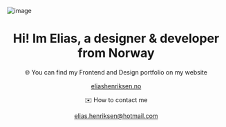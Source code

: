 <!--
**eliashenriksen/eliashenriksen** is a ✨ _special_ ✨ repository because its `README.md` (this file) appears on your GitHub profile.

Here are some ideas to get you started:

- 🔭 I’m currently working on ...
- 🌱 I’m currently learning ...
- 👯 I’m looking to collaborate on ...
- 🤔 I’m looking for help with ...
- 💬 Ask me about ...
- 📫 How to reach me: ...
- 😄 Pronouns: ...
- ⚡ Fun fact: ...
-->

![image](https://cdn.discordapp.com/attachments/928492278635454485/1054115500717776916/github-profile-banner.gif)

<h1 align="center">
  Hi! Im Elias, a designer & developer from Norway
</h1>

<p align="center">
  🌐 You can find my Frontend and Design portfolio on my website
</p>
<p align="center">
  <a href="eliashenriksen.no">eliashenriksen.no</a>
</p>

<p align="center">
  ✉️ How to contact me
</p>

<p align="center">
  <a href="mailto: elias.henriksen@hotmail.com">elias.henriksen@hotmail.com</a>
</p>
